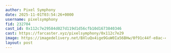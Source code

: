 ```yaml
---
author: Pixel Symphony
date: 2025-11-01T03:54:26+0000
username: pixelsymphony
fid: 232704
cast_id: 0x112c7e29584d027d119d1d56cfb10d1673840346
cast: https://farcaster.xyz/pixelsymphony/0x112c7e29
image: https://imagedelivery.net/BXluQx4ige9GuW0Ia56BHw/0f91c44f-e8ac-45b9-3019-4b72e2431d00/original
layout: post
---
```

  

<img src='https://imagedelivery.net/BXluQx4ige9GuW0Ia56BHw/0f91c44f-e8ac-45b9-3019-4b72e2431d00/original' alt='' referrerpolicy='no-referrer'/>